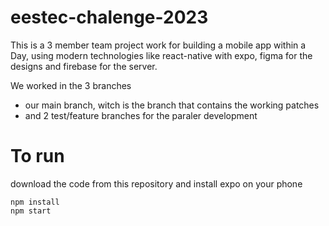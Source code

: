 # eestec-chalenge-2023

This is a 3 member team project work for building a mobile app within a Day, using 
modern technologies like react-native with expo, figma for the designs and firebase for the server.

We worked in the 3 branches
- our main branch, witch is the branch that contains the working patches
- and 2 test/feature branches for the paraler development

# To run
download the code from this repository and install expo on your phone
```
npm install
npm start
```

